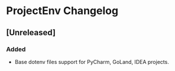 <!-- Keep a Changelog guide -> https://keepachangelog.com -->

# ProjectEnv Changelog

## [Unreleased]
### Added
- Base dotenv files support for PyCharm, GoLand, IDEA projects.